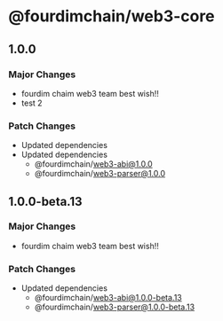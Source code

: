 # @fourdimchain/web3-core

## 1.0.0

### Major Changes

- fourdim chaim web3 team best wish!!
- test 2

### Patch Changes

- Updated dependencies
- Updated dependencies
  - @fourdimchain/web3-abi@1.0.0
  - @fourdimchain/web3-parser@1.0.0

## 1.0.0-beta.13

### Major Changes

- fourdim chaim web3 team best wish!!

### Patch Changes

- Updated dependencies
  - @fourdimchain/web3-abi@1.0.0-beta.13
  - @fourdimchain/web3-parser@1.0.0-beta.13
